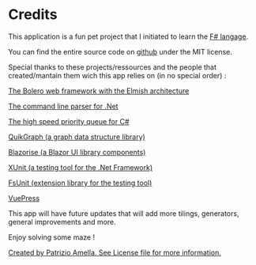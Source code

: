 # Credits

This application is a fun pet project that I initiated to learn the [F# langage](https://fsharp.org/).

You can find the entire source code on [github](https://github.com/aPixelInSpace/F-a-maze-ing) under the MIT license.

Special thanks to these projects/ressources and the people that created/mantain them wich this app relies on (in no special order) :

[The Bolero web framework with the Elmish architecture](https://fsbolero.io/)

[The command line parser for .Net](https://github.com/commandlineparser/commandline)

[The high speed priority queue for C#](https://github.com/BlueRaja/High-Speed-Priority-Queue-for-C-Sharp)

[QuikGraph (a graph data structure library)](https://github.com/KeRNeLith/QuikGraph)

[Blazorise (a Blazor UI library components)](https://github.com/stsrki/Blazorise)

[XUnit (a testing tool for the .Net Framework)](https://github.com/xunit/xunit)

[FsUnit (extension library for the testing tool)](https://github.com/fsprojects/FsUnit)

[VuePress](https://github.com/vuejs/vuepress)

This app will have future updates that will add more tilings, generators, general improvements and more.

Enjoy solving some maze !

[Created by Patrizio Amella. See License file for more information.](https://github.com/aPixelInSpace/F-a-maze-ing/blob/main/LICENSE)